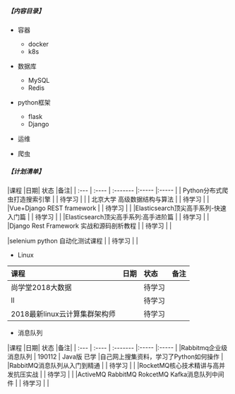 ##### 【内容目录】
- 容器
  - docker
  - k8s

- 数据库
  - MySQL
  - Redis


- python框架
  - flask
  - Django


- 运维



- 爬虫



##### 【计划清单】

|课程 |日期| 状态     |备注|
| :--- | :---- | :------- |:----- |:----- |
| Python分布式爬虫打造搜索引擎 |   |  待学习    |      |
| 北京大学 高级数据结构与算法 |   |  待学习    |      |
|Vue+Django REST framework |   |  待学习    |      |
|Elasticsearch顶尖高手系列-快速入门篇 |   |  待学习    |      |
|Elasticsearch顶尖高手系列:高手进阶篇 |   |  待学习    |      |
|Django Rest Framework 实战和源码剖析教程 |   |  待学习    |      |

|selenium python 自动化测试课程 |   |  待学习    |      |






- Linux

|课程 |日期| 状态     |备注|
| :--- | :---- | :------- |:----- |
| 尚学堂2018大数据|   |  待学习    |      
| ll |   |  待学习    |      |
|2018最新linux云计算集群架构师 |   |  待学习    |      |







- 消息队列

|课程 |日期| 状态     |备注|
| :--- | :---- | :------- |:----- |:----- |
|Rabbitmq企业级消息队列 |  190112 | Java版 已学   |自己网上搜集资料，学习了Python如何操作 |
|RabbitMQ消息队列从入门到精通 |   |  待学习    |      |
|RocketMQ核心技术精讲与高并发抗压实战 |   |  待学习    |      |
|ActiveMQ RabbitMQ RokcetMQ Kafka消息队列中间件 |   |  待学习    |      |

